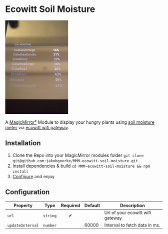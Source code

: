 # Ecowitt Soil Moisture

![preview](https://github.com/jakobgoerke/MMM-ecowitt-soil-moisture/blob/main/_readme/preview.jpg?raw=true)

A [MagicMirror²](https://github.com/MagicMirrorOrg/MagicMirror) Module to display your hungry plants using [soil moisture meter](https://shop.ecowitt.com/en-de/products/wh51) via [ecowitt wifi gateway](https://shop.ecowitt.com/en-de/products/gw1100).

## Installation

1. Clone the Repo into your MagicMirror modules folder `git clone git@github.com:jakobgoerke/MMM-ecowitt-soil-moisture.git`
2. Install dependencies & build `cd MMM-ecowitt-soil-moisture && npm install`
3. [Configure](#configuration) and enjoy

## Configuration

| Property         | Type     | Required | Default | Description                      |
| ---------------- | -------- | :------: | ------- | -------------------------------- |
| `url`            | `string` |    ✔︎    |         | Url of your ecowitt wifi gateway |
| `updateInterval` | `number` |          | 60000   | Interval to fetch data in ms.    |
